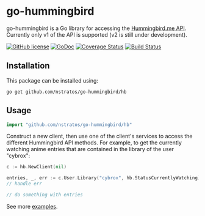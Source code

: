 # go-hummingbird #

go-hummingbird is a Go library for accessing the [Hummingbird.me API](https://github.com/hummingbird-me/hummingbird/wiki/API-v1-Methods). Currently only v1 of the API is supported (v2 is still under development).

[![GitHub license](https://img.shields.io/github/license/mashape/apistatus.svg)](LICENSE)
[![GoDoc](https://godoc.org/github.com/nstratos/go-hummingbird/hb?status.svg)](https://godoc.org/github.com/nstratos/go-hummingbird/hb)
[![Coverage Status](https://coveralls.io/repos/nstratos/go-hummingbird/badge.svg?branch=master)](https://coveralls.io/r/nstratos/go-hummingbird?branch=master)
[![Build Status](https://drone.io/github.com/nstratos/go-hummingbird/status.png)](https://drone.io/github.com/nstratos/go-hummingbird/latest)

## Installation ##

This package can be installed using:

    go get github.com/nstratos/go-hummingbird/hb

## Usage ##

```go
import "github.com/nstratos/go-hummingbird/hb"
```

Construct a new client, then use one of the client's services to access the
different Hummingbird API methods. For example, to get the currently watching
anime entries that are contained in the library of the user "cybrox":

```go
c := hb.NewClient(nil)

entries, _, err := c.User.Library("cybrox", hb.StatusCurrentlyWatching)
// handle err

// do something with entries
```

See more [examples](https://godoc.org/github.com/nstratos/go-hummingbird/hb#pkg-examples).

